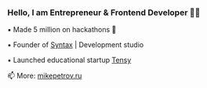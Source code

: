 ### Hello, I am Entrepreneur & Frontend Developer 👨‍💻

▪ Made 5 million on hackathons 🍋

▪ Founder of [Syntax](https://dev-syntax.ru/) | Development studio

▪ Launched educational startup [Tensy](https://tensy.io/)

📫 More: [mikepetrov.ru](https://mikepetrov.ru)
